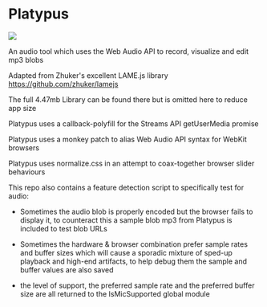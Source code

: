 # Platypus
<img src="https://i.pinimg.com/originals/17/5e/f2/175ef22c95918002bba266a898644de8.jpg">

An audio tool which uses the Web Audio API to record, visualize and edit mp3 blobs

Adapted from Zhuker's excellent LAME.js library https://github.com/zhuker/lamejs

The full 4.47mb Library can be found there but is omitted here to reduce app size

Platypus uses a callback-polyfill for the Streams API getUserMedia promise

Platypus uses a monkey patch to alias Web Audio API syntax for WebKit browsers

Platypus uses normalize.css in an attempt to coax-together browser slider behaviours

This repo also contains a feature detection script to specifically test for audio:

 - Sometimes the audio blob is properly encoded but the browser fails to display it,
   to counteract this a sample blob mp3 from Platypus is included to test blob URLs

 - Sometimes the hardware & browser combination prefer sample rates and buffer sizes
   which will cause a sporadic mixture of sped-up playback and high-end artifacts,
   to help debug them the sample and buffer values are also saved
   
 - the level of support, the preferred sample rate and the preferred buffer size are
   all returned to the IsMicSupported global module
